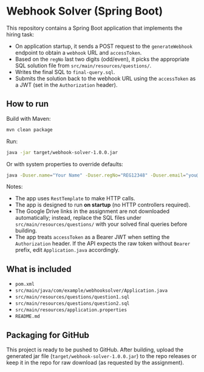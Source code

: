 # Webhook Solver (Spring Boot)

This repository contains a Spring Boot application that implements the hiring task:

- On application startup, it sends a POST request to the `generateWebhook` endpoint to obtain a `webhook` URL and `accessToken`.
- Based on the `regNo` last two digits (odd/even), it picks the appropriate SQL solution file from `src/main/resources/questions/`.
- Writes the final SQL to `final-query.sql`.
- Submits the solution back to the webhook URL using the `accessToken` as a JWT (set in the `Authorization` header).

## How to run

Build with Maven:

```bash
mvn clean package
```

Run:

```bash
java -jar target/webhook-solver-1.0.0.jar
```

Or with system properties to override defaults:

```bash
java -Duser.name="Your Name" -Duser.regNo="REG12348" -Duser.email="you@example.com" -Dwebhook.baseUrl="https://bfhldevapigw.healthrx.co.in/hiring" -jar target/webhook-solver-1.0.0.jar
```

Notes:
- The app uses `RestTemplate` to make HTTP calls.
- The app is designed to run **on startup** (no HTTP controllers required).
- The Google Drive links in the assignment are not downloaded automatically; instead, replace the SQL files under `src/main/resources/questions/` with your solved final queries before building.
- The app treats `accessToken` as a Bearer JWT when setting the `Authorization` header. If the API expects the raw token without `Bearer ` prefix, edit `Application.java` accordingly.

## What is included
- `pom.xml`
- `src/main/java/com/example/webhooksolver/Application.java`
- `src/main/resources/questions/question1.sql`
- `src/main/resources/questions/question2.sql`
- `src/main/resources/application.properties`
- `README.md`

## Packaging for GitHub
This project is ready to be pushed to GitHub. After building, upload the generated jar file (`target/webhook-solver-1.0.0.jar`) to the repo releases or keep it in the repo for raw download (as requested by the assignment).

